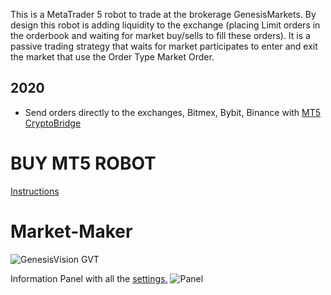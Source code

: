 This is a MetaTrader 5 robot to trade at the brokerage GenesisMarkets. By design this robot is adding liquidity to the exchange (placing Limit orders in the orderbook and waiting for market buy/sells to fill these orders). It is a passive trading strategy that waits for market participates to enter and exit the market that use the Order Type Market Order.

## 2020
- Send orders directly to the exchanges, Bitmex, Bybit, Binance with [MT5 CryptoBridge](https://github.com/fx4btc/MT5-Bridge-Bitmex-Bybit-Binance)

# BUY MT5 ROBOT
[Instructions](https://t.me/tradingtool)

# Market-Maker
![GenesisVision GVT ](https://i.imgur.com/ke5V5Fj.png)

Information Panel with all the [settings.](https://github.com/virtubots/VirtuBot/wiki)
![Panel](https://i.imgur.com/c77idrf.png)

